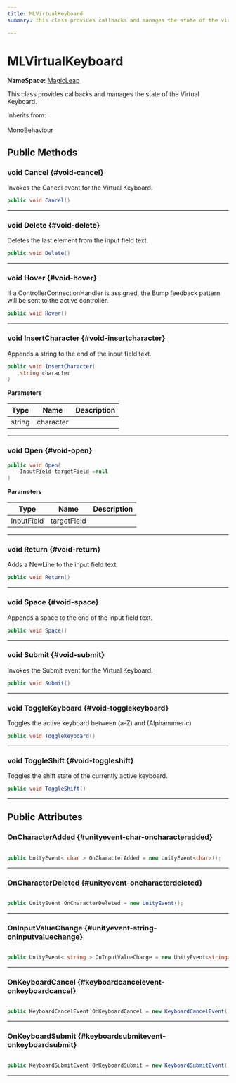 ```yaml
---
title: MLVirtualKeyboard
summary: this class provides callbacks and manages the state of the virtual keyboard. 

---
```


# MLVirtualKeyboard



**NameSpace:** 
[MagicLeap](/versioned_docs/version-02-Aug-2023/unity-api/api/UnityEngine.XR.MagicLeap/UnityEngine.XR.MagicLeap.md) 


This class provides callbacks and manages the state of the Virtual Keyboard.   


Inherits from: <br></br>MonoBehaviour




## Public Methods

### void Cancel {#void-cancel}

Invokes the Cancel event for the Virtual Keyboard. 

```csharp
public void Cancel()
```






-----------

### void Delete {#void-delete}

Deletes the last element from the input field text. 

```csharp
public void Delete()
```






-----------

### void Hover {#void-hover}

If a ControllerConnectionHandler is assigned, the Bump feedback pattern will be sent to the active controller. 

```csharp
public void Hover()
```






-----------

### void InsertCharacter {#void-insertcharacter}

Appends a string to the end of the input field text. 

```csharp
public void InsertCharacter(
    string character
)
```


**Parameters**

| Type | Name  | Description  | 
|--|--|--|
| string |character||






-----------

### void Open {#void-open}

```csharp
public void Open(
    InputField targetField =null
)
```


**Parameters**

| Type | Name  | Description  | 
|--|--|--|
| InputField |targetField||






-----------

### void Return {#void-return}

Adds a NewLine to the input field text. 

```csharp
public void Return()
```






-----------

### void Space {#void-space}

Appends a space to the end of the input field text. 

```csharp
public void Space()
```






-----------

### void Submit {#void-submit}

Invokes the Submit event for the Virtual Keyboard. 

```csharp
public void Submit()
```






-----------

### void ToggleKeyboard {#void-togglekeyboard}

Toggles the active keyboard between (a-Z) and (Alphanumeric) 

```csharp
public void ToggleKeyboard()
```






-----------

### void ToggleShift {#void-toggleshift}

Toggles the shift state of the currently active keyboard. 

```csharp
public void ToggleShift()
```






-----------

## Public Attributes

### OnCharacterAdded {#unityevent-char-oncharacteradded}

```csharp

public UnityEvent< char > OnCharacterAdded = new UnityEvent<char>();

```






-----------

### OnCharacterDeleted {#unityevent-oncharacterdeleted}

```csharp

public UnityEvent OnCharacterDeleted = new UnityEvent();

```






-----------

### OnInputValueChange {#unityevent-string-oninputvaluechange}

```csharp

public UnityEvent< string > OnInputValueChange = new UnityEvent<string>();

```






-----------

### OnKeyboardCancel {#keyboardcancelevent-onkeyboardcancel}

```csharp

public KeyboardCancelEvent OnKeyboardCancel = new KeyboardCancelEvent();

```






-----------

### OnKeyboardSubmit {#keyboardsubmitevent-onkeyboardsubmit}

```csharp

public KeyboardSubmitEvent OnKeyboardSubmit = new KeyboardSubmitEvent();

```






-----------


